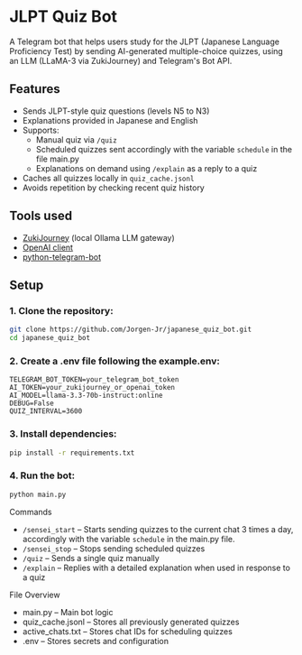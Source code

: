 # JLPT Quiz Bot

A Telegram bot that helps users study for the JLPT (Japanese Language Proficiency Test) by sending AI-generated multiple-choice quizzes, using an LLM (LLaMA-3 via ZukiJourney) and Telegram's Bot API.

## Features

- Sends JLPT-style quiz questions (levels N5 to N3)
- Explanations provided in Japanese and English
- Supports:
  - Manual quiz via `/quiz`
  - Scheduled quizzes sent accordingly with the variable `schedule` in the file main.py
  - Explanations on demand using `/explain` as a reply to a quiz
- Caches all quizzes locally in `quiz_cache.jsonl`
- Avoids repetition by checking recent quiz history

## Tools used

- [ZukiJourney](https://zukijourney.com/) (local Ollama LLM gateway)
- [OpenAI client](https://github.com/openai/openai-python)
- [python-telegram-bot](https://github.com/python-telegram-bot/python-telegram-bot)

## Setup

### 1. Clone the repository:

   ```bash
   git clone https://github.com/Jorgen-Jr/japanese_quiz_bot.git
   cd japanese_quiz_bot
   ```

### 2. Create a .env file following the example.env:

```env
TELEGRAM_BOT_TOKEN=your_telegram_bot_token
AI_TOKEN=your_zukijourney_or_openai_token
AI_MODEL=llama-3.3-70b-instruct:online
DEBUG=False
QUIZ_INTERVAL=3600
```

### 3. Install dependencies:

```sh
pip install -r requirements.txt
```

### 4. Run the bot:

```py
python main.py
```

Commands
  - `/sensei_start` – Starts sending quizzes to the current chat 3 times a day, accordingly with the variable `schedule` in the main.py file.
  - `/sensei_stop` – Stops sending scheduled quizzes
  - `/quiz` – Sends a single quiz manually
  - `/explain` – Replies with a detailed explanation when used in response to a quiz

File Overview
  - main.py – Main bot logic
  - quiz_cache.jsonl – Stores all previously generated quizzes
  - active_chats.txt – Stores chat IDs for scheduling quizzes
  - .env – Stores secrets and configuration
